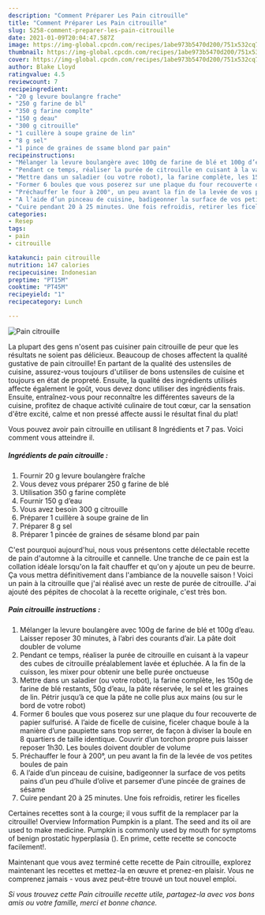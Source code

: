 ```yaml
---
description: "Comment Préparer Les Pain citrouille"
title: "Comment Préparer Les Pain citrouille"
slug: 5258-comment-preparer-les-pain-citrouille
date: 2021-01-09T20:04:47.587Z
image: https://img-global.cpcdn.com/recipes/1abe973b5470d200/751x532cq70/pain-citrouille-photo-principale-de-la-recette.jpg
thumbnail: https://img-global.cpcdn.com/recipes/1abe973b5470d200/751x532cq70/pain-citrouille-photo-principale-de-la-recette.jpg
cover: https://img-global.cpcdn.com/recipes/1abe973b5470d200/751x532cq70/pain-citrouille-photo-principale-de-la-recette.jpg
author: Blake Lloyd
ratingvalue: 4.5
reviewcount: 7
recipeingredient:
- "20 g levure boulangre frache"
- "250 g farine de bl"
- "350 g farine complte"
- "150 g deau"
- "300 g citrouille"
- "1 cuillère à soupe graine de lin"
- "8 g sel"
- "1 pince de graines de ssame blond par pain"
recipeinstructions:
- "Mélanger la levure boulangère avec 100g de farine de blé et 100g d’eau. Laisser reposer 30 minutes, à l’abri des courants d’air. La pâte doit doubler de volume"
- "Pendant ce temps, réaliser la purée de citrouille en cuisant à la vapeur des cubes de citrouille préalablement lavée et épluchée. A la fin de la cuisson, les mixer pour obtenir une belle purée onctueuse"
- "Mettre dans un saladier (ou votre robot), la farine complète, les 150g de farine de blé restants, 50g d’eau, la pâte réservée, le sel et les graines de lin. Pétrir jusqu’à ce que la pâte ne colle plus aux mains (ou sur le bord de votre robot)"
- "Former 6 boules que vous poserez sur une plaque du four recouverte de papier sulfurisé. A l’aide de ficelle de cuisine, ficeler chaque boule à la manière d’une paupiette sans trop serrer, de façon à diviser la boule en 8 quartiers de taille identique. Couvrir d’un torchon propre puis laisser reposer 1h30. Les boules doivent doubler de volume"
- "Préchauffer le four à 200°, un peu avant la fin de la levée de vos petites boules de pain"
- "A l’aide d’un pinceau de cuisine, badigeonner la surface de vos petits pains d’un peu d’huile d’olive et parsemer d’une pincée de graines de sésame"
- "Cuire pendant 20 à 25 minutes. Une fois refroidis, retirer les ficelles"
categories:
- Resep
tags:
- pain
- citrouille

katakunci: pain citrouille 
nutrition: 147 calories
recipecuisine: Indonesian
preptime: "PT15M"
cooktime: "PT45M"
recipeyield: "1"
recipecategory: Lunch

---
```



![Pain citrouille](https://img-global.cpcdn.com/recipes/1abe973b5470d200/751x532cq70/pain-citrouille-photo-principale-de-la-recette.jpg)

La plupart des gens n'osent pas cuisiner pain citrouille de peur que les résultats ne soient pas délicieux. Beaucoup de choses affectent la qualité gustative de pain citrouille! En partant de la qualité des ustensiles de cuisine, assurez-vous toujours d'utiliser de bons ustensiles de cuisine et toujours en état de propreté. Ensuite, la qualité des ingrédients utilisés affecte également le goût, vous devez donc utiliser des ingrédients frais. Ensuite, entraînez-vous pour reconnaître les différentes saveurs de la cuisine, profitez de chaque activité culinaire de tout cœur, car la sensation d'être excité, calme et non pressé affecte aussi le résultat final du plat!

<!--inarticleads1-->

Vous pouvez avoir pain citrouille en utilisant 8 Ingrédients et 7 pas. Voici comment vous atteindre il.

##### Ingrédients de pain citrouille :

1. Fournir 20 g levure boulangère fraîche
1. Vous devez vous préparer 250 g farine de blé
1. Utilisation 350 g farine complète
1. Fournir 150 g d’eau
1. Vous avez besoin 300 g citrouille
1. Préparer 1 cuillère à soupe graine de lin
1. Préparer 8 g sel
1. Préparer 1 pincée de graines de sésame blond par pain


C&#39;est pourquoi aujourd&#39;hui, nous vous présentons cette délectable recette de pain d&#39;automne à la citrouille et cannelle. Une tranche de ce pain est la collation idéale lorsqu&#39;on la fait chauffer et qu&#39;on y ajoute un peu de beurre. Ça vous mettra définitivement dans l&#39;ambiance de la nouvelle saison ! Voici un pain à la citrouille que j&#39;ai réalisé avec un reste de purée de citrouille. J&#39;ai ajouté des pépites de chocolat à la recette originale, c&#39;est très bon. 

<!--inarticleads2-->

##### Pain citrouille instructions :

1. Mélanger la levure boulangère avec 100g de farine de blé et 100g d’eau. Laisser reposer 30 minutes, à l’abri des courants d’air. La pâte doit doubler de volume
1. Pendant ce temps, réaliser la purée de citrouille en cuisant à la vapeur des cubes de citrouille préalablement lavée et épluchée. A la fin de la cuisson, les mixer pour obtenir une belle purée onctueuse
1. Mettre dans un saladier (ou votre robot), la farine complète, les 150g de farine de blé restants, 50g d’eau, la pâte réservée, le sel et les graines de lin. Pétrir jusqu’à ce que la pâte ne colle plus aux mains (ou sur le bord de votre robot)
1. Former 6 boules que vous poserez sur une plaque du four recouverte de papier sulfurisé. A l’aide de ficelle de cuisine, ficeler chaque boule à la manière d’une paupiette sans trop serrer, de façon à diviser la boule en 8 quartiers de taille identique. Couvrir d’un torchon propre puis laisser reposer 1h30. Les boules doivent doubler de volume
1. Préchauffer le four à 200°, un peu avant la fin de la levée de vos petites boules de pain
1. A l’aide d’un pinceau de cuisine, badigeonner la surface de vos petits pains d’un peu d’huile d’olive et parsemer d’une pincée de graines de sésame
1. Cuire pendant 20 à 25 minutes. Une fois refroidis, retirer les ficelles


Certaines recettes sont à la courge; il vous suffit de la remplacer par la citrouille! Overview Information Pumpkin is a plant. The seed and its oil are used to make medicine. Pumpkin is commonly used by mouth for symptoms of benign prostatic hyperplasia (). En prime, cette recette se concocte facilement!. 

<!--inarticleads1-->

<p>
Maintenant que vous avez terminé cette recette de Pain citrouille, explorez maintenant les recettes et mettez-la en œuvre et prenez-en plaisir. Vous ne comprenez jamais - vous avez peut-être trouvé un tout nouvel emploi.
</p>

<p>
<i>Si vous trouvez cette Pain citrouille recette utile, partagez-la avec vos bons amis ou votre famille, merci et bonne chance.</i>
</p>

